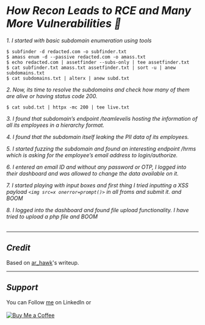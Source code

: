 # ***How Recon Leads to RCE and Many More Vulnerabilities 🩻***

*1. I started with basic subdomain enumeration using tools*
```
$ subfinder -d redacted.com -o subfinder.txt
$ amass enum -d --passive redacted.com -o amass.txt
$ echo redacted.com | assetfinder --subs-only | tee assetfinder.txt
$ cat subfinder.txt amass.txt assetfinder.txt | sort -u | anew subdomains.txt
$ cat subdomains.txt | alterx | anew subd.txt
```
*2. Now, its time to resolve the subdomains and check how many of them are alive or having status code 200.*
```
$ cat subd.txt | httpx -mc 200 | tee live.txt
```
*3. I found that subdomain’s endpoint /teamlevelis hosting the information of all its employees in a hierarchy format.*  <br>

*4. I found that the subdomain itself leaking the PII data of its employees.* <br>

*5. I started fuzzing the subdomain and found an interesting endpoint /hrms which is asking for the employee’s email address to login/authorize.* <br>

*6. I entered an email ID and without any password or OTP, I logged into their dashboard and was allowed to change the data available on it.* <br>

*7. I started playing with input boxes and first thing I tried inputting a XSS payload `<img src=x onerror=prompt()>` in all froms and submit it. and BOOM* <br>

*8. I logged into the dashboard and found file upload functionality. I have tried to upload a php file and BOOM*
<br>&nbsp;

----
## ***Credit***
Based on [ar_hawk](https://medium.com/@ar_hawk/how-a-simple-directory-listing-leads-to-pii-data-leakage-remote-code-execution-and-many-more-104b09e644f4)'s writeup.

----
## ***Support***
You can Follow [me](https://www.linkedin.com/in/bhavesh-pardhi-/) on LinkedIn or
<br><br>[![Buy Me a Coffee](https://img.shields.io/badge/Buy%20Me%20a%20Coffee-Support-orange?style=for-the-badge&logo=buy-me-a-coffee)](https://www.buymeacoffee.com/bhaveshpardhi)